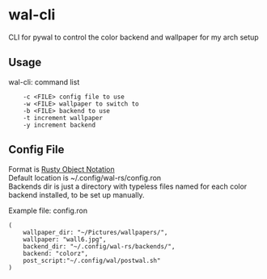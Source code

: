 # wal-cli
CLI for pywal to control the color backend and wallpaper for my arch setup

## Usage
wal-cli: command list
```
    -c <FILE> config file to use
    -w <FILE> wallpaper to switch to
    -b <FILE> backend to use
    -t increment wallpaper
    -y increment backend
```

## Config File
Format is [Rusty Object Notation](https://docs.rs/ron)  
Default location is ~/.config/wal-rs/config.ron  
Backends dir is just a directory with typeless files named for each color backend installed, to be set up manually.  

Example file: config.ron
```
(
    wallpaper_dir: "~/Pictures/wallpapers/",
    wallpaper: "wall6.jpg",
    backend_dir: "~/.config/wal-rs/backends/",
    backend: "colorz",
    post_script:"~/.config/wal/postwal.sh"
)
```